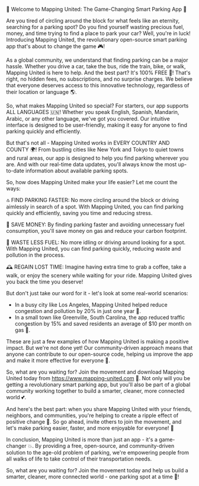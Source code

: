 🚨 Welcome to Mapping United: The Game-Changing Smart Parking App 🚨

Are you tired of circling around the block for what feels like an eternity, searching for a parking spot? Do you find yourself wasting precious fuel, money, and time trying to find a place to park your car? Well, you're in luck! Introducing Mapping United, the revolutionary open-source smart parking app that's about to change the game 🎮!

As a global community, we understand that finding parking can be a major hassle. Whether you drive a car, take the bus, ride the train, bike, or walk, Mapping United is here to help. And the best part? It's 100% FREE 🤑! That's right, no hidden fees, no subscriptions, and no surprise charges. We believe that everyone deserves access to this innovative technology, regardless of their location or language 🌎.

So, what makes Mapping United so special? For starters, our app supports ALL LANGUAGES 🇺🇳! Whether you speak English, Spanish, Mandarin, Arabic, or any other language, we've got you covered. Our intuitive interface is designed to be user-friendly, making it easy for anyone to find parking quickly and efficiently.

But that's not all - Mapping United works in EVERY COUNTRY AND COUNTY 🌍! From bustling cities like New York and Tokyo to quiet towns and rural areas, our app is designed to help you find parking wherever you are. And with our real-time data updates, you'll always know the most up-to-date information about available parking spots.

So, how does Mapping United make your life easier? Let me count the ways:

🔝 FIND PARKING FASTER: No more circling around the block or driving aimlessly in search of a spot. With Mapping United, you can find parking quickly and efficiently, saving you time and reducing stress.

💸 SAVE MONEY: By finding parking faster and avoiding unnecessary fuel consumption, you'll save money on gas and reduce your carbon footprint.

🔋 WASTE LESS FUEL: No more idling or driving around looking for a spot. With Mapping United, you can find parking quickly, reducing waste and pollution in the process.

🕰️ REGAIN LOST TIME: Imagine having extra time to grab a coffee, take a walk, or enjoy the scenery while waiting for your ride. Mapping United gives you back the time you deserve!

But don't just take our word for it - let's look at some real-world scenarios:

* In a busy city like Los Angeles, Mapping United helped reduce congestion and pollution by 20% in just one year 🚀.
* In a small town like Greenville, South Carolina, the app reduced traffic congestion by 15% and saved residents an average of $10 per month on gas 💸.

These are just a few examples of how Mapping United is making a positive impact. But we're not done yet! Our community-driven approach means that anyone can contribute to our open-source code, helping us improve the app and make it more effective for everyone 🤝.

So, what are you waiting for? Join the movement and download Mapping United today from https://www.mapping-united.com 📲. Not only will you be getting a revolutionary smart parking app, but you'll also be part of a global community working together to build a smarter, cleaner, more connected world 💕.

And here's the best part: when you share Mapping United with your friends, neighbors, and communities, you're helping to create a ripple effect of positive change 🌊. So go ahead, invite others to join the movement, and let's make parking easier, faster, and more enjoyable for everyone! 🎉

In conclusion, Mapping United is more than just an app - it's a game-changer 💥. By providing a free, open-source, and community-driven solution to the age-old problem of parking, we're empowering people from all walks of life to take control of their transportation needs.

So, what are you waiting for? Join the movement today and help us build a smarter, cleaner, more connected world - one parking spot at a time 🚨!
